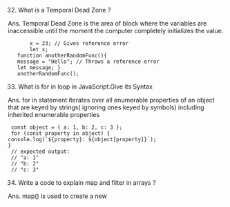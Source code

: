 32. What is a Temporal Dead Zone ?

Ans. Temporal Dead Zone is the area of block where the variables are inaccessible until the moment the computer completely initializes 
     the value.
     
     
           x = 23; // Gives reference error
           let x;
       function anotherRandomFunc(){
       message = "Hello"; // Throws a reference error
       let message; }
       anotherRandomFunc();
     
33. What is for in loop in JavaScript.Give its Syntax

Ans. for in statement iterates over all enumerable properties of an object that are keyed by strings( ignoring ones keyed by symbols)
     including inherited enumerable properties
     
     const object = { a: 1, b: 2, c: 3 };
     for (const property in object) {
    console.log(`${property}: ${object[property]}`);
    }
     // expected output:
     // "a: 1"
     // "b: 2"
     // "c: 3"
     
34. Write a code to explain map and filter in arrays ?
     
Ans.   map() is used to create a new  
